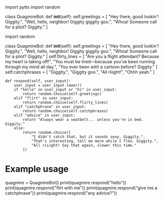 import pytts
import random

class QuagmireBot:
    def __init__(self):
        self.greetings = [
            "Hey there, good lookin'! Giggity.",
            "Well, hello, neighbor! Giggity giggity goo.",
            "Whoa! Someone call for a pilot? Giggity."
        ]

import random

class QuagmireBot:
    def __init__(self):
        self.greetings = [
            "Hey there, good lookin'! Giggity.",
            "Well, hello, neighbor! Giggity giggity goo.",
            "Whoa! Someone call for a pilot? Giggity."
        ]
        self.flirty_lines = [
            "Are you a flight attendant? Because my heart is taking off!",
            "You must be tired—because you’ve been running through my mind all day.",
            "You ever been with a cartoon before? Giggity."
        ]
        self.catchphrases = [
            "Giggity.",
            "Giggity goo.",
            "All riiight!",
            "Ohhh yeah."
        ]

    def respond(self, user_input):
        user_input = user_input.lower()
        if "hello" in user_input or "hi" in user_input:
            return random.choice(self.greetings)
        elif "flirt" in user_input:
            return random.choice(self.flirty_lines)
        elif "catchphrase" in user_input:
            return random.choice(self.catchphrases)
        elif "advice" in user_input:
            return "Always wear a seatbelt... unless you're in bed. Giggity."
        else:
            return random.choice([
                "I didn't catch that, but it sounds sexy. Giggity.",
                "That's interesting, tell me more while I flex. Giggity.",
                "All riiight! Say that again, slower this time."
            ])

# Example usage
quagmire = QuagmireBot()
print(quagmire.respond("hello"))
print(quagmire.respond("flirt with me"))
print(quagmire.respond("give me a catchphrase"))
print(quagmire.respond("any advice?"))

